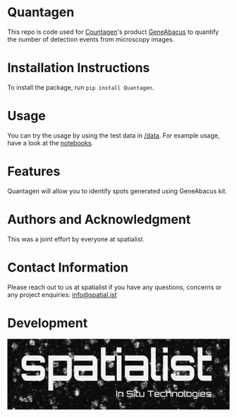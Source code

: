 # Quantagen
This repo is code used for [Countagen](https://countagen.com)'s product [GeneAbacus](https://countagen.com/product/) to quantify the number of detection events from microscopy images. 

# Installation Instructions
To install the package, run `pip install Quantagen`.

# Usage
You can try the usage by using the test data in [/data](/data/test_data/). For example usage, have a look at the [notebooks](/notebooks/quantagen.ipynb). 

# Features
Quantagen will allow you to identify spots generated using GeneAbacus kit.

# Authors and Acknowledgment
This was a joint effort by everyone at spatialist. 

# Contact Information
Please reach out to us at spatialist if you have any questions, concerns or any project enquiries: info@spatial.ist 

# Development
![logo](misc/images/logo.png)
